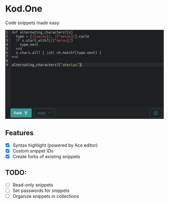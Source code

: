 # Kod.One

Code snippets made easy

![Screenshot](shot.png)

## Features

- [x] Syntax highlight (powered by Ace editor)
- [x] Custom snippet IDs
- [x] Create forks of existing snippets

## TODO:

- [ ] Read-only snippets
- [ ] Set passwords for snippets
- [ ] Organize snippets in collections
